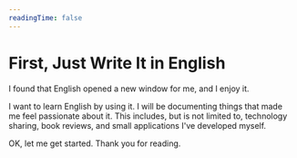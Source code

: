 ```yaml
---
readingTime: false
---
```


# First, Just Write It in English

I found that English opened a new window for me, and I enjoy it.

I want to learn English by using it. I will be documenting things that made me feel passionate about it. This includes, but is not limited to, technology sharing, book reviews, and small applications I've developed myself.

OK, let me get started. Thank you for reading.